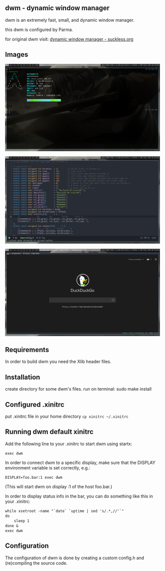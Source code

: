 dwm - dynamic window manager
----------------------------
dwm is an extremely fast, small, and dynamic window manager.

this dwm is configured by Parma.

for original dwm visit: [dynamic window manager - suckless.org](https://dwm.suckless.org/)

Images
------
![](images/image1.png)

![](images/image2.png)

![](images/image3.png)

Requirements
------------
In order to build dwm you need the Xlib header files.


Installation
------------
create directory for some dwm's files.
run on terminal: sudo make install

## Configured .xinitrc
put .xinitrc file in your home directory
`cp xinitrc ~/.xinitrc`


Running dwm default xinitrc
---------------------------
Add the following line to your .xinitrc to start dwm using startx:

    exec dwm

In order to connect dwm to a specific display, make sure that
the DISPLAY environment variable is set correctly, e.g.:

    DISPLAY=foo.bar:1 exec dwm

(This will start dwm on display :1 of the host foo.bar.)

In order to display status info in the bar, you can do something
like this in your .xinitrc:

    while xsetroot -name "`date` `uptime | sed 's/.*,//'`"
    do
    	sleep 1
    done &
    exec dwm


Configuration
-------------
The configuration of dwm is done by creating a custom config.h
and (re)compiling the source code.

